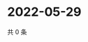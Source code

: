 # 2022-05-29

共 0 条

<!-- BEGIN WEIBO -->
<!-- 最后更新时间 Sun May 29 2022 15:12:41 GMT+0800 (China Standard Time) -->

<!-- END WEIBO -->
